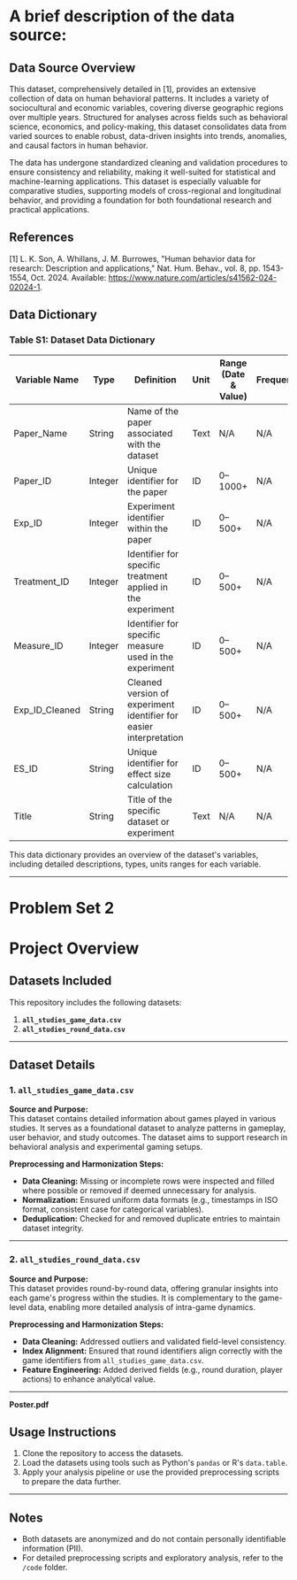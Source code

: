 # A brief description of the data source:  
## Data Source Overview
This dataset, comprehensively detailed in [1], provides an extensive collection of data on human behavioral patterns. It includes a variety of sociocultural and economic variables, covering diverse geographic regions over multiple years. Structured for analyses across fields such as behavioral science, economics, and policy-making, this dataset consolidates data from varied sources to enable robust, data-driven insights into trends, anomalies, and causal factors in human behavior.

The data has undergone standardized cleaning and validation procedures to ensure consistency and reliability, making it well-suited for statistical and machine-learning applications. This dataset is especially valuable for comparative studies, supporting models of cross-regional and longitudinal behavior, and providing a foundation for both foundational research and practical applications.

## References
[1] L. K. Son, A. Whillans, J. M. Burrowes, "Human behavior data for research: Description and applications," Nat. Hum. Behav., vol. 8, pp. 1543-1554, Oct. 2024. Available: https://www.nature.com/articles/s41562-024-02024-1.

## Data Dictionary
### Table S1: Dataset Data Dictionary

| Variable Name   | Type   | Definition                                                       | Unit         | Range (Date & Value)                   | Frequency  | Timezone | Sample Observation |
|-----------------|--------|-------------------------------------------------------------------|--------------|----------------------------------------|------------|----------|--------------------|
| Paper_Name      | String | Name of the paper associated with the dataset                     | Text         | N/A                                    | N/A        | N/A      | "Study on XYZ"      |
| Paper_ID        | Integer| Unique identifier for the paper                                   | ID           | 0–1000+                                | N/A        | N/A      | 123                |
| Exp_ID          | Integer| Experiment identifier within the paper                            | ID           | 0–500+                                 | N/A        | N/A      | 45                 |
| Treatment_ID    | Integer| Identifier for specific treatment applied in the experiment       | ID           | 0–500+                                 | N/A        | N/A      | 12                 |
| Measure_ID      | Integer| Identifier for specific measure used in the experiment            | ID           | 0–500+                                 | N/A        | N/A      | 34                 |
| Exp_ID_Cleaned  | String | Cleaned version of experiment identifier for easier interpretation| ID           | 0–500+                                 | N/A        | N/A      | "45_cleaned"        |
| ES_ID           | String | Unique identifier for effect size calculation                     | ID           | 0–500+                                 | N/A        | N/A      | "ES_001"            |
| Title           | String | Title of the specific dataset or experiment                       | Text         | N/A                                    | N/A        | N/A      | "Effect of ABC"    |

This data dictionary provides an overview of the dataset's variables, including detailed descriptions, types, units ranges for each variable.

---
# Problem Set 2
# Project Overview

## Datasets Included

This repository includes the following datasets:

1. **`all_studies_game_data.csv`**  
2. **`all_studies_round_data.csv`**

---

## Dataset Details

### 1. `all_studies_game_data.csv`

**Source and Purpose:**  
This dataset contains detailed information about games played in various studies. It serves as a foundational dataset to analyze patterns in gameplay, user behavior, and study outcomes. The dataset aims to support research in behavioral analysis and experimental gaming setups.

**Preprocessing and Harmonization Steps:**  
- **Data Cleaning:** Missing or incomplete rows were inspected and filled where possible or removed if deemed unnecessary for analysis.  
- **Normalization:** Ensured uniform data formats (e.g., timestamps in ISO format, consistent case for categorical variables).  
- **Deduplication:** Checked for and removed duplicate entries to maintain dataset integrity.  

---

### 2. `all_studies_round_data.csv`

**Source and Purpose:**  
This dataset provides round-by-round data, offering granular insights into each game's progress within the studies. It is complementary to the game-level data, enabling more detailed analysis of intra-game dynamics.

**Preprocessing and Harmonization Steps:**  
- **Data Cleaning:** Addressed outliers and validated field-level consistency.  
- **Index Alignment:** Ensured that round identifiers align correctly with the game identifiers from `all_studies_game_data.csv`.  
- **Feature Engineering:** Added derived fields (e.g., round duration, player actions) to enhance analytical value.  

---

**Poster.pdf**

## Usage Instructions

1. Clone the repository to access the datasets.  
2. Load the datasets using tools such as Python's `pandas` or R's `data.table`.  
3. Apply your analysis pipeline or use the provided preprocessing scripts to prepare the data further.

---

## Notes

- Both datasets are anonymized and do not contain personally identifiable information (PII).  
- For detailed preprocessing scripts and exploratory analysis, refer to the `/code` folder.  


